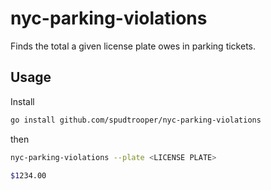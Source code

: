 # nyc-parking-violations

Finds the total a given license plate owes in parking tickets.

## Usage

Install

```bash
go install github.com/spudtrooper/nyc-parking-violations
```

then

```bash
nyc-parking-violations --plate <LICENSE PLATE>

$1234.00
```